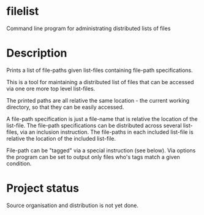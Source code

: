 # filelist


Command line program for administrating distributed lists of files


# Description


Prints a list of file-paths given list-files containing file-path
specifications.

This is a tool for maintaining a distributed list of files that can be
accessed via one ore more top level list-files.

The printed paths are all relative the same location - the current
working directory, so that they can be easily accessed.

A file-path specification is just a file-name that is relative the
location of the list-file.
The file-path specifications can be distributed across several list-
files, via an inclusion instruction. The file-paths in each included
list-file is relative the location of the included list-file.

File-path can be "tagged" via a special instruction (see below). Via
options the program can be set to output only files who's tags match a
given condition.


# Project status


Source organisation and distribution is not yet done.
